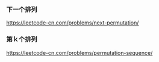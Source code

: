 ### 下一个排列
https://leetcode-cn.com/problems/next-permutation/
### 第ｋ个排列
https://leetcode-cn.com/problems/permutation-sequence/
